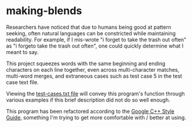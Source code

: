 # making-blends

Researchers have noticed that due to humans being good at pattern seeking, often natural languages can be constricted while 
maintaining readability. For example, if I mis-wrote "i forget to take the trash out often" as "i forgeto take the trash out
often", one could quickly determine what I meant to say.

This project squeezes words with the same beginning and ending characters on each line together, even across multi-character
matches, multi-word merges, and extraneous cases such as test case 5 in the test case text file.

Viewing the [test-cases.txt file](https://github.com/alanb43/making-blends/blob/main/test-cases.txt) will convey this program's function
through various examples if this brief description did not do so well enough.

This program has been refactored according to the [Google C++ Style Guide](https://google.github.io/styleguide/cppguide.html), 
something I'm trying to get more comfortable with / better at using.
